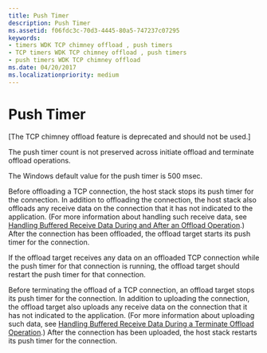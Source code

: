 ```yaml
---
title: Push Timer
description: Push Timer
ms.assetid: f06fdc3c-70d3-4445-80a5-747237c07295
keywords:
- timers WDK TCP chimney offload , push timers
- TCP timers WDK TCP chimney offload , push timers
- push timers WDK TCP chimney offload
ms.date: 04/20/2017
ms.localizationpriority: medium
---
```


# Push Timer


\[The TCP chimney offload feature is deprecated and should not be used.\]

The push timer count is not preserved across initiate offload and terminate offload operations.

The Windows default value for the push timer is 500 msec.

Before offloading a TCP connection, the host stack stops its push timer for the connection. In addition to offloading the connection, the host stack also offloads any receive data on the connection that it has not indicated to the application. (For more information about handling such receive data, see [Handling Buffered Receive Data During and After an Offload Operation](handling-buffered-receive-data-during-and-after-an-offload-operation.md).) After the connection has been offloaded, the offload target starts its push timer for the connection.

If the offload target receives any data on an offloaded TCP connection while the push timer for that connection is running, the offload target should restart the push timer for that connection.

Before terminating the offload of a TCP connection, an offload target stops its push timer for the connection. In addition to uploading the connection, the offload target also uploads any receive data on the connection that it has not indicated to the application. (For more information about uploading such data, see [Handling Buffered Receive Data During a Terminate Offload Operation](handling-buffered-receive-data-during-a-terminate-offload-operation.md).) After the connection has been uploaded, the host stack restarts its push timer for the connection.

 

 





